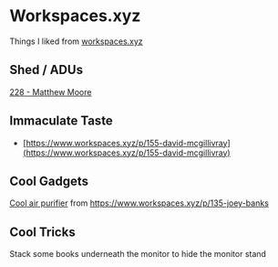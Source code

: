 # Workspaces.xyz
Things I liked from [workspaces.xyz](https://www.workspaces.xyz)

## Shed / ADUs
[228 - Matthew Moore](https://www.workspaces.xyz/p/228-matthew-moore)


## Immaculate Taste
* [https://www.workspaces.xyz/p/155-david-mcgillivray](https://www.workspaces.xyz/p/155-david-mcgillivray)


## Cool Gadgets
[Cool air purifier](https://milacares.com/) from https://www.workspaces.xyz/p/135-joey-banks


## Cool Tricks
Stack some books underneath the monitor to hide the monitor stand
